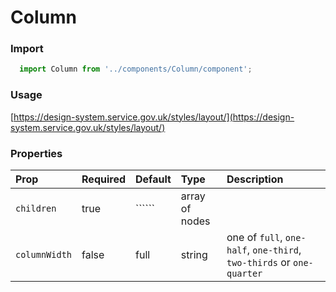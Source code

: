 Column
==========

### Import
```js
  import Column from '../components/Column/component';
```
<!-- STORY -->

### Usage

[https://design-system.service.gov.uk/styles/layout/](https://design-system.service.gov.uk/styles/layout/)

### Properties
Prop | Required | Default | Type | Description
:--- | :------- | :------ | :--- | :----------
`children` | true | `````` | array of nodes | 
`columnWidth` | false | full | string | one of `full`, `one-half`, `one-third`, `two-thirds` or `one-quarter`